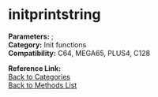 # initprintstring

**Parameters:** ;  
**Category:** Init functions  
**Compatibility:** C64, MEGA65, PLUS4, C128  

**Reference Link:**  
[Back to Categories](../categories/init_functions.md)  
[Back to Methods List](../../SUMMARY.md)
